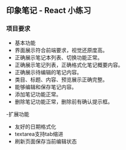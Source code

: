 ## 印象笔记 - React 小练习

### 项目要求

- 基本功能
 - 界面展示符合前端要求，视觉还原度高。
 - 正确展示笔记本列表、切换功能正常。
 - 正确展示笔记列表，正确格式化笔记概要内容。
 - 正确展示待编辑的笔记内容。
 - 类目、标题、内容、预览展示正确完整。
  - 能够编辑和保存笔记内容。
  - 添加笔记功能正常。
  - 删除笔记功能正常，删除前有确认提示框。

-扩展功能
 - 友好的日期格式化
 - textarea支持tab缩进
 - 刷新页面保存当前编辑状态